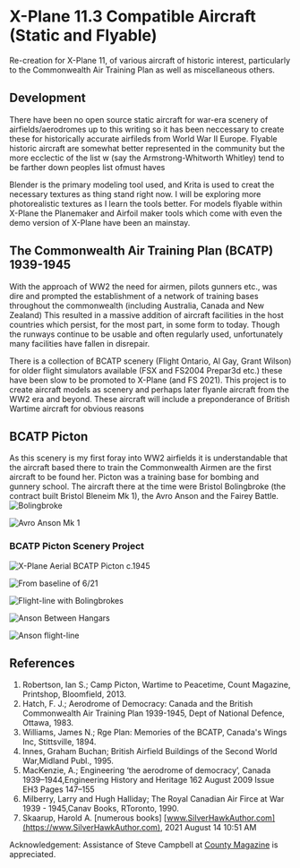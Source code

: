 # X-Plane 11.3 Compatible Aircraft (Static and Flyable)

Re-creation for X-Plane 11, of various aircraft of historic interest, particularly to the Commonwealth Air Training Plan as well as miscellaneous others.
 

## Development

There have been no open source static aircraft for war-era scenery of airfields/aerodromes up to this writing so it has been neccessary to create these for historically accurate airfileds from World War II Europe. Flyable historic aircraft are somewhat better represented in the community but the more ecclectic of the list w (say the Armstrong-Whitworth Whitley) tend to be farther down peoples list ofmust haves

Blender is the primary modeling tool used, and Krita is used to creat the necessary textures as thing stand right now. I will be exploring more photorealistic textures as I learn the tools better. For models flyable within X-Plane the Planemaker and Airfoil maker tools which come with even the demo version of X-Plane have been an mainstay.

 
## The Commonwealth Air Training Plan (BCATP) 1939-1945

With the approach of WW2 the need for airmen, pilots gunners etc., was dire and prompted the establishment of a network of training bases throughout the commonwealth (including Australia, Canada and New Zealand) This resulted in a massive addition of aircraft facilities in the host countries which persist, for the most part, in some form to today. Though the runways continue to be usable and often regularly used, unfortunately many facilities have fallen in disrepair.

There is a collection of BCATP scenery (Flight Ontario, Al Gay, Grant Wilson) for older flight simulators available (FSX and FS2004 Prepar3d etc.) these have been slow to be promoted to X-Plane (and FS 2021).  This project is to create aircraft models as scenery and perhaps later flyanle aircraft from the WW2 era and beyond. These aircraft will include a preponderance of British Wartime aircraft for obvious reasons

## BCATP Picton

As this scenery is my first foray into WW2 airfields it is understandable that the aircraft based there to train the Commonwealth Airmen are the first aircraft to be found her. Picton was a training base for bombing and gunnery school. The aircraft there at the time were Bristol Bolingbroke (the contract built Bristol Bleneim Mk 1), the Avro Anson and the Fairey Battle. 
![Bolingbroke](https://github.com/medmatix/Aircraft3D_Modeling/blob/main/blender%20sources/Bolingbroke.png) 

![Avro Anson Mk 1](https://github.com/medmatix/Aircraft3D_Modeling/blob/main/images/AvroAnson.png)
 
  
### BCATP Picton Scenery Project
  ![X-Plane Aerial BCATP Picton c.1945](https://github.com/medmatix/Aircraft3D_Modeling/blob/main/images/Crane%20-%202021-07-31%205.07.10%20PM.png)
  
  ![From baseline of 6/21](https://github.com/medmatix/Aircraft3D_Modeling/blob/main/images/VSL%20C-47%20-%202021-08-04%2012.16.55.png)
  
  ![Flight-line with Bolingbrokes](https://github.com/medmatix/Aircraft3D_Modeling/blob/main/images/VSL%20C-47%20-%202021-08-04%2012.19.12.png)
  
  ![Anson Between Hangars](https://github.com/medmatix/Aircraft3D_Modeling/blob/main/images/AnsonBetweenHangars.png)
  
  ![Anson flight-line](https://github.com/medmatix/Aircraft3D_Modeling/blob/main/images/AnsonFlight-line.png)
  

## References

1.  Robertson, Ian S.; Camp Picton, Wartime to Peacetime, Count Magazine, Printshop, Bloomfield, 2013.
2.  Hatch, F. J.; Aerodrome of Democracy: Canada and the British Commonwealth Air Training Plan 1939-1945, Dept of National Defence, Ottawa, 1983.
3.  Williams, James N.; Rge Plan: Memories of the BCATP, Canada's Wings Inc, Stittsville, 1894.
4.  Innes, Graham Buchan; British Airfield Buildings of the Second World War,Midland Publ., 1995.
5.  MacKenzie, A.; Engineering ‘the aerodrome of democracy’, Canada 1939–1944,Engineering History and Heritage 162 August 2009 Issue EH3 Pages 147–155 
6.  Milberry, Larry and Hugh Halliday; The Royal Canadian Air Firce at War 1939 - 1945,Canav Books, RToronto, 1990.
7.  Skaarup, Harold A. [numerous books]   [www.SilverHawkAuthor.com](https://www.SilverHawkAuthor.com), 2021 August 14 10:51 AM

Acknowledgement: Assistance of Steve Campbell at [County Magazine](https://www.countymagazine.ca/) is appreciated.
